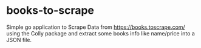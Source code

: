 # books-to-scrape
Simple go application to Scrape Data from https://books.toscrape.com/ using the Colly package and extract some books info like name/price into a JSON file.

